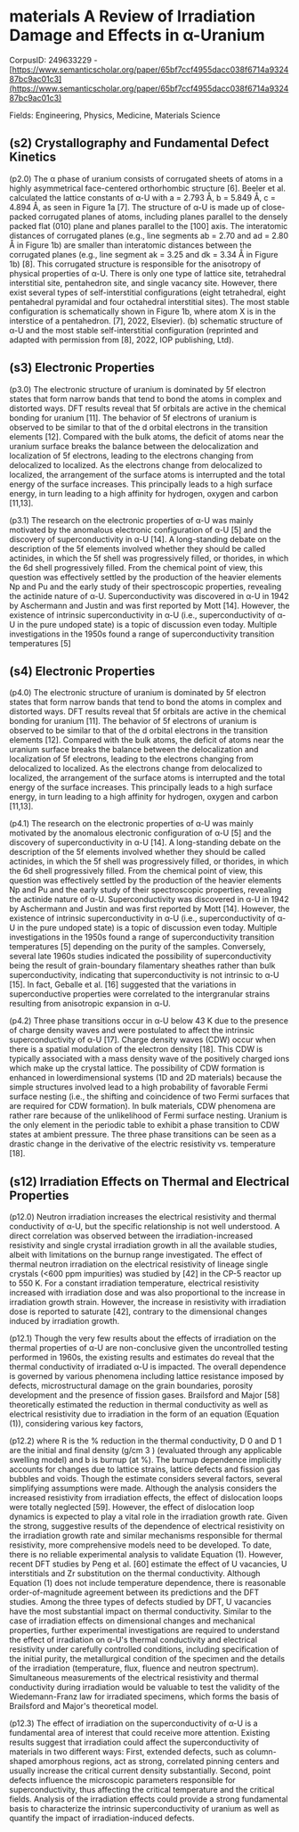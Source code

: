 # materials A Review of Irradiation Damage and Effects in α-Uranium

CorpusID: 249633229 - [https://www.semanticscholar.org/paper/65bf7ccf4955dacc038f6714a932487bc9ac01c3](https://www.semanticscholar.org/paper/65bf7ccf4955dacc038f6714a932487bc9ac01c3)

Fields: Engineering, Physics, Medicine, Materials Science

## (s2) Crystallography and Fundamental Defect Kinetics
(p2.0) The α phase of uranium consists of corrugated sheets of atoms in a highly asymmetrical face-centered orthorhombic structure [6]. Beeler et al. calculated the lattice constants of α-U with a = 2.793 Å, b = 5.849 Å, c = 4.894 Å, as seen in Figure 1a [7]. The structure of α-U is made up of close-packed corrugated planes of atoms, including planes parallel to the densely packed flat (010) plane and planes parallel to the [100] axis. The interatomic distances of corrugated planes (e.g., line segments ab = 2.70 and ad = 2.80 Å in Figure 1b) are smaller than interatomic distances between the corrugated planes (e.g., line segment ak = 3.25 and dk = 3.34 Å in Figure 1b) [8]. This corrugated structure is responsible for the anisotropy of physical properties of α-U. There is only one type of lattice site, tetrahedral interstitial site, pentahedron site, and single vacancy site. However, there exist several types of self-interstitial configurations (eight tetrahedral, eight pentahedral pyramidal and four octahedral interstitial sites). The most stable configuration is schematically shown in Figure 1b, where atom X is in the interstice of a pentahedron.  [7], 2022, Elsevier). (b) schematic structure of α-U and the most stable self-interstitial configuration (reprinted and adapted with permission from [8], 2022, IOP publishing, Ltd).
## (s3) Electronic Properties
(p3.0) The electronic structure of uranium is dominated by 5f electron states that form narrow bands that tend to bond the atoms in complex and distorted ways. DFT results reveal that 5f orbitals are active in the chemical bonding for uranium [11]. The behavior of 5f electrons of uranium is observed to be similar to that of the d orbital electrons in the transition elements [12]. Compared with the bulk atoms, the deficit of atoms near the uranium surface breaks the balance between the delocalization and localization of 5f electrons, leading to the electrons changing from delocalized to localized. As the electrons change from delocalized to localized, the arrangement of the surface atoms is interrupted and the total energy of the surface increases. This principally leads to a high surface energy, in turn leading to a high affinity for hydrogen, oxygen and carbon [11,13].

(p3.1) The research on the electronic properties of α-U was mainly motivated by the anomalous electronic configuration of α-U [5] and the discovery of superconductivity in α-U [14]. A long-standing debate on the description of the 5f elements involved whether they should be called actinides, in which the 5f shell was progressively filled, or thorides, in which the 6d shell progressively filled. From the chemical point of view, this question was effectively settled by the production of the heavier elements Np and Pu and the early study of their spectroscopic properties, revealing the actinide nature of α-U. Superconductivity was discovered in α-U in 1942 by Aschermann and Justin and was first reported by Mott [14]. However, the existence of intrinsic superconductivity in α-U (i.e., superconductivity of α-U in the pure undoped state) is a topic of discussion even today. Multiple investigations in the 1950s found a range of superconductivity transition temperatures [5] 
## (s4) Electronic Properties
(p4.0) The electronic structure of uranium is dominated by 5f electron states that form narrow bands that tend to bond the atoms in complex and distorted ways. DFT results reveal that 5f orbitals are active in the chemical bonding for uranium [11]. The behavior of 5f electrons of uranium is observed to be similar to that of the d orbital electrons in the transition elements [12]. Compared with the bulk atoms, the deficit of atoms near the uranium surface breaks the balance between the delocalization and localization of 5f electrons, leading to the electrons changing from delocalized to localized. As the electrons change from delocalized to localized, the arrangement of the surface atoms is interrupted and the total energy of the surface increases. This principally leads to a high surface energy, in turn leading to a high affinity for hydrogen, oxygen and carbon [11,13].

(p4.1) The research on the electronic properties of α-U was mainly motivated by the anomalous electronic configuration of α-U [5] and the discovery of superconductivity in α-U [14]. A long-standing debate on the description of the 5f elements involved whether they should be called actinides, in which the 5f shell was progressively filled, or thorides, in which the 6d shell progressively filled. From the chemical point of view, this question was effectively settled by the production of the heavier elements Np and Pu and the early study of their spectroscopic properties, revealing the actinide nature of α-U. Superconductivity was discovered in α-U in 1942 by Aschermann and Justin and was first reported by Mott [14]. However, the existence of intrinsic superconductivity in α-U (i.e., superconductivity of α-U in the pure undoped state) is a topic of discussion even today. Multiple investigations in the 1950s found a range of superconductivity transition temperatures [5] depending on the purity of the samples. Conversely, several late 1960s studies indicated the possibility of superconductivity being the result of grain-boundary filamentary sheathes rather than bulk superconductivity, indicating that superconductivity is not intrinsic to α-U [15]. In fact, Geballe et al. [16] suggested that the variations in superconductive properties were correlated to the intergranular strains resulting from anisotropic expansion in α-U.

(p4.2) Three phase transitions occur in α-U below 43 K due to the presence of charge density waves and were postulated to affect the intrinsic superconductivity of α-U [17]. Charge density waves (CDW) occur when there is a spatial modulation of the electron density [18]. This CDW is typically associated with a mass density wave of the positively charged ions which make up the crystal lattice. The possibility of CDW formation is enhanced in lowerdimensional systems (1D and 2D materials) because the simple structures involved lead to a high probability of favorable Fermi surface nesting (i.e., the shifting and coincidence of two Fermi surfaces that are required for CDW formation). In bulk materials, CDW phenomena are rather rare because of the unlikelihood of Fermi surface nesting. Uranium is the only element in the periodic table to exhibit a phase transition to CDW states at ambient pressure. The three phase transitions can be seen as a drastic change in the derivative of the electric resistivity vs. temperature [18].
## (s12) Irradiation Effects on Thermal and Electrical Properties
(p12.0) Neutron irradiation increases the electrical resistivity and thermal conductivity of α-U, but the specific relationship is not well understood. A direct correlation was observed between the irradiation-increased resistivity and single crystal irradiation growth in all the available studies, albeit with limitations on the burnup range investigated. The effect of thermal neutron irradiation on the electrical resistivity of lineage single crystals (<600 ppm impurities) was studied by [42] in the CP-5 reactor up to 550 K. For a constant irradiation temperature, electrical resistivity increased with irradiation dose and was also proportional to the increase in irradiation growth strain. However, the increase in resistivity with irradiation dose is reported to saturate [42], contrary to the dimensional changes induced by irradiation growth.

(p12.1) Though the very few results about the effects of irradiation on the thermal properties of α-U are non-conclusive given the uncontrolled testing performed in 1960s, the existing results and estimates do reveal that the thermal conductivity of irradiated α-U is impacted. The overall dependence is governed by various phenomena including lattice resistance imposed by defects, microstructural damage on the grain boundaries, porosity development and the presence of fission gases. Brailsford and Major [58] theoretically estimated the reduction in thermal conductivity as well as electrical resistivity due to irradiation in the form of an equation (Equation (1)), considering various key factors,

(p12.2) where R is the % reduction in the thermal conductivity, D 0 and D 1 are the initial and final density (g/cm 3 ) (evaluated through any applicable swelling model) and b is burnup (at %). The burnup dependence implicitly accounts for changes due to lattice strains, lattice defects and fission gas bubbles and voids. Though the estimate considers several factors, several simplifying assumptions were made. Although the analysis considers the increased resistivity from irradiation effects, the effect of dislocation loops were totally neglected [59]. However, the effect of dislocation loop dynamics is expected to play a vital role in the irradiation growth rate. Given the strong, suggestive results of the dependence of electrical resistivity on the irradiation growth rate and similar mechanisms responsible for thermal resistivity, more comprehensive models need to be developed. To date, there is no reliable experimental analysis to validate Equation (1). However, recent DFT studies by Peng et al. [60] estimate the effect of U vacancies, U interstitials and Zr substitution on the thermal conductivity. Although Equation (1) does not include temperature dependence, there is reasonable order-of-magnitude agreement between its predictions and the DFT studies. Among the three types of defects studied by DFT, U vacancies have the most substantial impact on thermal conductivity. Similar to the case of irradiation effects on dimensional changes and mechanical properties, further experimental investigations are required to understand the effect of irradiation on α-U's thermal conductivity and electrical resistivity under carefully controlled conditions, including specification of the initial purity, the metallurgical condition of the specimen and the details of the irradiation (temperature, flux, fluence and neutron spectrum). Simultaneous measurements of the electrical resistivity and thermal conductivity during irradiation would be valuable to test the validity of the Wiedemann-Franz law for irradiated specimens, which forms the basis of Brailsford and Major's theoretical model.

(p12.3) The effect of irradiation on the superconductivity of α-U is a fundamental area of interest that could receive more attention. Existing results suggest that irradiation could affect the superconductivity of materials in two different ways: First, extended defects, such as column-shaped amorphous regions, act as strong, correlated pinning centers and usually increase the critical current density substantially. Second, point defects influence the microscopic parameters responsible for superconductivity, thus affecting the critical temperature and the critical fields. Analysis of the irradiation effects could provide a strong fundamental basis to characterize the intrinsic superconductivity of uranium as well as quantify the impact of irradiation-induced defects.

